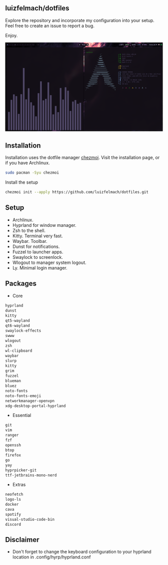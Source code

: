 ## luizfelmach/dotfiles

Explore the repository and incorporate my configuration into your setup. Feel free to create an issue to report a bug.

Enjoy.

![screenshot](/assets/preview.png)


## Installation

Installation uses the dotfile manager [chezmoi](https://www.chezmoi.io/). Visit the installation page, or if you have Archlinux.

```bash
sudo pacman -Syu chezmoi
```

Install the setup

```bash
chezmoi init --apply https://github.com/luizfelmach/dotfiles.git
```

## Setup

- Archlinux.
- Hyprland for window manager.
- Zsh to the shell.
- Kitty. Terminal very fast.
- Waybar. Toolbar.
- Dunst for notifications.
- Fuzzel to launcher apps.
- Swaylock to screenlock.
- Wlogout to manager system logout.
- Ly. Minimal login manager.


## Packages

- Core

```
hyprland
dunst
kitty
qt5-wayland
qt6-wayland
swaylock-effects
swww
wlogout
zsh
wl-clipboard
waybar
slurp
kitty
grim
fuzzel
blueman
bluez
noto-fonts
noto-fonts-emoji
networkmanager-openvpn
xdg-desktop-portal-hyprland
```

- Essential

```
git
vim
ranger
fzf
openssh
btop
firefox
go
yay
hyprpicker-git
ttf-jetbrains-mono-nerd
```

- Extras

```
neofetch
logo-ls
docker
cava
spotify
visual-studio-code-bin
discord

```

## Disclaimer

- Don't forget to change the keyboard configuration to your hyprland location in .config/hyrp/hyprland.conf